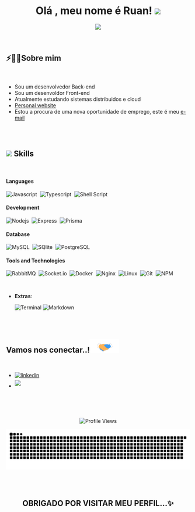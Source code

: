 
<h1 align="center"><b>Olá , meu nome é Ruan! </b><img src="https://media.giphy.com/media/hvRJCLFzcasrR4ia7z/giphy.gif" width="35"></h1>
<!--  -->
<p align="center">
  <a href="https://github.com/DenverCoder1/readme-typing-svg"><img src="https://readme-typing-svg.herokuapp.com?font=Time+New+Roman&color=cyan&size=25&center=true&vCenter=true&width=600&height=100&lines=Ruan+CRC..&hearts;++;Back-End+Developer,;Computer+Science+Student,;Active+Learner/Researcher,;Love+to+learn+new+stuffs..<3"></a>
</p>


<br>



	
## ⚡🙋‍♂️**Sobre mim**
<br>

- Sou um desenvolvedor Back-end
- Sou um desenvoldor Front-end
- Atualmente estudando sistemas distribuidos e cloud
- [Personal website](https://ruan-crc.github.io/)
- Estou a procura de uma nova oportunidade de emprego, este é meu [e-mail](ruanramalho1234@gamil.com)

<br><br>

## <img src="https://media2.giphy.com/media/QssGEmpkyEOhBCb7e1/giphy.gif?cid=ecf05e47a0n3gi1bfqntqmob8g9aid1oyj2wr3ds3mg700bl&rid=giphy.gif" width ="25"><b> Skills</b>
<br>

<p align="center">

#### Languages

![Javascript](https://img.shields.io/badge/JavaScript-F7DF1E?style=flat&logo=javascript&logoColor=black)&nbsp;
![Typescript](https://shields.io/badge/TypeScript-3178C6?logo=TypeScript&logoColor=FFF&style=flat-square)&nbsp;
![Shell Script](https://img.shields.io/badge/Shell_Script-121011?style=flat&logo=gnu-bash&logoColor=white)


#### Development
![Nodejs](https://img.shields.io/badge/-Nodejs-black?style=flat-square&logo=Node.js)&nbsp;
![Express](https://img.shields.io/badge/express-000000?style=for-the-badge&logo=express&logoColor=white)&nbsp;
![Prisma](https://img.shields.io/badge/Prisma-3982CE?style=for-the-badge&logo=Prisma&logoColor=white)&nbsp;

#### Database

![MySQL](https://img.shields.io/badge/MySQL-00000F?style=flat&logo=mysql&logoColor=white)&nbsp;
![SQlite](https://img.shields.io/badge/-SQlite-05122A?style=flat&logo=sqlite&logoColor=A8B9CC)&nbsp;
![PostgreSQL](https://img.shields.io/badge/PostgreSQL-316192?style=flat&logo=postgresql&logoColor=green)

#### Tools and Technologies

![RabbitMQ](https://img.shields.io/badge/-RabbitMQ-FF6600?style=flat&logo=rabbitmq&logoColor=white)&nbsp;
![Socket.io](https://img.shields.io/badge/Socket.io-4.1.3-010101??style=flat-square&logo=Socket.io&logoColor=white)&nbsp;
![Docker](https://img.shields.io/badge/Docker-2CA5E0?style=flat&logo=docker&logoColor=white)&nbsp;
![Nginx](https://img.shields.io/badge/Nginx-009639?logo=nginx&logoColor=white&style=for-the-badge)&nbsp;
![Linux](https://img.shields.io/badge/Linux-05122A?style=flat&logo=linux&logoColor=white)&nbsp;
![Git](https://img.shields.io/badge/-Git-05122A?style=flat&logo=git)&nbsp;
![NPM](https://img.shields.io/badge/npm-CB3837?style=flat&logo=npm&logoColor=white)&nbsp;

</td>
    <td>


<br>

- **Extras**:

    ![Terminal](https://img.shields.io/badge/Terminal-%23054020?style=for-the-badge&logo=gnu-bash&logoColor=white)
    ![Markdown](https://img.shields.io/badge/markdown-%23000000.svg?style=for-the-badge&logo=markdown&logoColor=white)   


</p>

<br>
<br>

## <b> Vamos nos conectar..!</b><img src="https://github.com/0xAbdulKhalid/0xAbdulKhalid/raw/main/assets/mdImages/handshake.gif" width ="80">
<br>
<div align='left'>

<ul>

<li>
<a href="www.linkedin.com/in/ruan-carlos-ramalho-costa-67767b215" target="_blank">
<img src="https://img.shields.io/badge/linkedin:  ruan carlos ramalho costa-%2300acee.svg?color=405DE6&style=for-the-badge&logo=linkedin&logoColor=white" alt=linkedin style="margin-bottom: 5px;"/>
</a>
</li>


<li>
<a href="mailto:ruanramalho1234@gmail.com" target="_blank">
<img src="https://img.shields.io/badge/gmail:  ruan carlos ramalho costa-%23EA4335.svg?style=for-the-badge&logo=gmail&logoColor=white" t=mail style="margin-bottom: 5px;" />
</a>
</li>
	
</ul>
</div>

<br>
<br>
<br>
<p align = "center">
	<img src = "https://komarev.com/ghpvc/?username=Ruan-CRC&style=plastic&color=blueviolet" alt = "Profile Views"/>
</p>
<p align = "center">
	<img src = "https://github.com/7oSkaaa/7oSkaaa/blob/output/github-contribution-grid-snake.svg?" alt = "Snake Game"/>
</p>
<br>
<br>
<div align='center'>

## <b>OBRIGADO POR VISITAR MEU PERFIL...✨</b>

</div>
